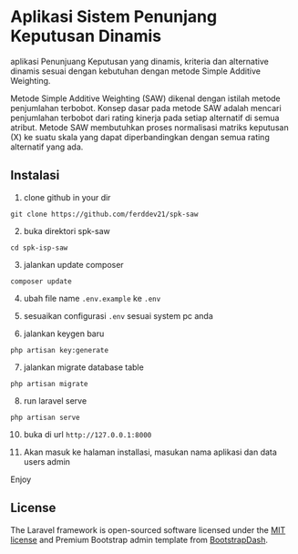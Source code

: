 # Aplikasi Sistem Penunjang Keputusan Dinamis
aplikasi Penunjuang Keputusan yang dinamis, kriteria dan alternative dinamis sesuai dengan kebutuhan dengan metode Simple Additive Weighting.

Metode Simple Additive Weighting (SAW) dikenal dengan istilah metode penjumlahan terbobot. Konsep dasar pada metode SAW adalah mencari penjumlahan terbobot dari rating kinerja pada setiap alternatif di semua atribut. Metode SAW membutuhkan proses normalisasi matriks keputusan (X) ke suatu skala yang dapat diperbandingkan dengan semua rating alternatif yang ada. 

## Instalasi

1. clone github in your dir

```console
git clone https://github.com/ferddev21/spk-saw
```

2. buka direktori spk-saw

```console
cd spk-isp-saw
```

3. jalankan update composer

```console
composer update
```

4. ubah file name `.env.example` ke `.env` 

5. sesuaikan configurasi `.env` sesuai system pc anda

6. jalankan keygen baru

```console
php artisan key:generate
```

7. jalankan migrate database table

```console
php artisan migrate
```

8. run laravel serve

```console
php artisan serve
```

10. buka di url `http://127.0.0.1:8000`

11. Akan masuk ke halaman installasi, masukan nama aplikasi dan data users admin

Enjoy



## License

The Laravel framework is open-sourced software licensed under the [MIT license](https://opensource.org/licenses/MIT) and Premium Bootstrap admin template from [BootstrapDash](https://www.bootstrapdash.com/).
